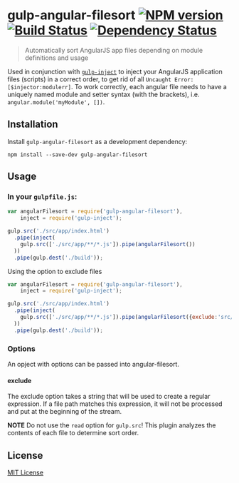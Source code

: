 # gulp-angular-filesort [![NPM version][npm-image]][npm-url] [![Build Status][travis-image]][travis-url] [![Dependency Status][depstat-image]][depstat-url]

> Automatically sort AngularJS app files depending on module definitions and usage

Used in conjunction with [`gulp-inject`](https://www.npmjs.org/package/gulp-inject) to inject your AngularJS application files (scripts) in a correct order, to get rid of all `Uncaught Error: [$injector:modulerr]`.  To work correctly, each angular file needs to have a uniquely named module and setter syntax (with the brackets), i.e. `angular.module('myModule', [])`.

## Installation

Install `gulp-angular-filesort` as a development dependency:

```shell
npm install --save-dev gulp-angular-filesort
```

## Usage

### In your `gulpfile.js`:

```javascript
var angularFilesort = require('gulp-angular-filesort'),
    inject = require('gulp-inject');

gulp.src('./src/app/index.html')
  .pipe(inject(
    gulp.src(['./src/app/**/*.js']).pipe(angularFilesort())
  ))
  .pipe(gulp.dest('./build'));
```
Using the option to exclude files

```javascript
var angularFilesort = require('gulp-angular-filesort'),
    inject = require('gulp-inject');

gulp.src('./src/app/index.html')
  .pipe(inject(
    gulp.src(['./src/app/**/*.js']).pipe(angularFilesort({exclude:'src/app/.*test*'}))
  ))
  .pipe(gulp.dest('./build'));
```

### Options
An opject with options can be passed into angular-filesort.

#### exclude
The exclude option takes a string that will be used to create a regular expression. If a file path matches
this expression, it will not be processed and put at the beginning of the stream.

**NOTE** Do not use the `read` option for `gulp.src`! This plugin analyzes the contents of each file to determine sort order.

## License

[MIT License](http://en.wikipedia.org/wiki/MIT_License)

[npm-url]: https://npmjs.org/package/gulp-angular-filesort
[npm-image]: https://badge.fury.io/js/gulp-angular-filesort.png

[travis-url]: http://travis-ci.org/klei/gulp-angular-filesort
[travis-image]: https://secure.travis-ci.org/klei/gulp-angular-filesort.png?branch=master

[depstat-url]: https://david-dm.org/klei/gulp-angular-filesort
[depstat-image]: https://david-dm.org/klei/gulp-angular-filesort.png
